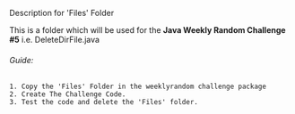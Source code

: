 Description for 'Files' Folder

This is a folder which will be used for the 
**Java Weekly Random Challenge #5** i.e. DeleteDirFile.java

###### Guide:

    1. Copy the 'Files' Folder in the weeklyrandom challenge package
    2. Create The Challenge Code.
    3. Test the code and delete the 'Files' folder.